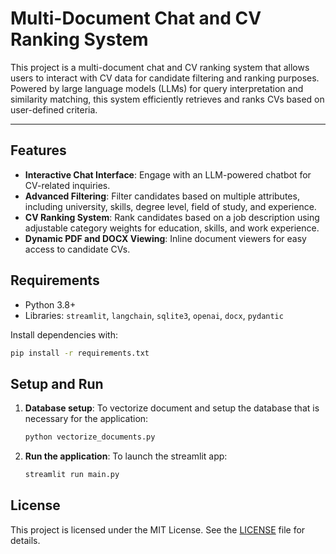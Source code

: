 # Multi-Document Chat and CV Ranking System

This project is a multi-document chat and CV ranking system that allows users to interact with CV data for candidate filtering and ranking purposes. Powered by large language models (LLMs) for query interpretation and similarity matching, this system efficiently retrieves and ranks CVs based on user-defined criteria.

---

## Features

- **Interactive Chat Interface**: Engage with an LLM-powered chatbot for CV-related inquiries.
- **Advanced Filtering**: Filter candidates based on multiple attributes, including university, skills, degree level, field of study, and experience.
- **CV Ranking System**: Rank candidates based on a job description using adjustable category weights for education, skills, and work experience.
- **Dynamic PDF and DOCX Viewing**: Inline document viewers for easy access to candidate CVs.

## Requirements

- Python 3.8+
- Libraries: `streamlit`, `langchain`, `sqlite3`, `openai`, `docx`, `pydantic`

Install dependencies with:
```bash
pip install -r requirements.txt
```
## Setup and Run

1. **Database setup**: To vectorize document and setup the database that is necessary for the application:
    ```bash
    python vectorize_documents.py
    ```
2. **Run the application**: To launch the streamlit app:
    ```bash
    streamlit run main.py
    ```

## License

This project is licensed under the MIT License. See the [LICENSE](LICENSE) file for details.